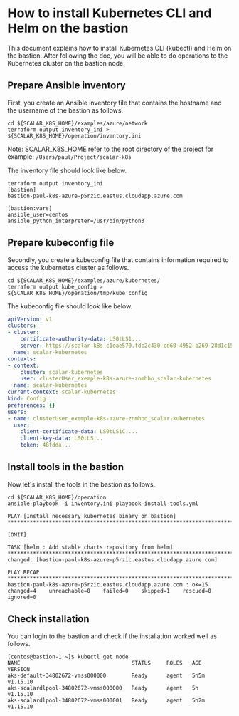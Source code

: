 # How to install Kubernetes CLI and Helm on the bastion

This document explains how to install Kubernetes CLI (kubectl) and Helm on the bastion. After following the doc, you will be able to do operations to the Kubernetes cluster on the bastion node.

## Prepare Ansible inventory

First, you create an Ansible inventory file that contains the hostname and the username of the bastion as follows.

```console
cd ${SCALAR_K8S_HOME}/examples/azure/network
terraform output inventory_ini > ${SCALAR_K8S_HOME}/operation/inventory.ini
```

Note: SCALAR_K8S_HOME refer to the root directory of the project for example: `/Users/paul/Project/scalar-k8s`

The inventory file should look like below.

```console
terraform output inventory_ini
[bastion]
bastion-paul-k8s-azure-p5rzic.eastus.cloudapp.azure.com

[bastion:vars]
ansible_user=centos
ansible_python_interpreter=/usr/bin/python3
```

## Prepare kubeconfig file

Secondly, you create a kubeconfig file that contains information required to access the kubernetes cluster as follows.

```console
cd ${SCALAR_K8S_HOME}/examples/azure/kubernetes/
terraform output kube_config > ${SCALAR_K8S_HOME}/operation/tmp/kube_config
```

The kubeconfig file should look like below.

```yml
apiVersion: v1
clusters:
- cluster:
    certificate-authority-data: LS0tLS1...
    server: https://scalar-k8s-c1eae570.fdc2c430-cd60-4952-b269-28d1c1583ca7.privatelink.eastus.azmk8s.io:443
  name: scalar-kubernetes
contexts:
- context:
    cluster: scalar-kubernetes
    user: clusterUser_exemple-k8s-azure-znmhbo_scalar-kubernetes
  name: scalar-kubernetes
current-context: scalar-kubernetes
kind: Config
preferences: {}
users:
- name: clusterUser_exemple-k8s-azure-znmhbo_scalar-kubernetes
  user:
    client-certificate-data: LS0tLS1C....
    client-key-data: LS0tLS...
    token: 48fdda...
```

## Install tools in the bastion

Now let's install the tools in the bastion as follows.

```console
cd ${SCALAR_K8S_HOME}/operation
ansible-playbook -i inventory.ini playbook-install-tools.yml

PLAY [Install necessary kubernetes binary on bastion] ****************************************************************************************************************************************************************************************************************

[OMIT]

TASK [helm : Add stable charts repository from helm] *****************************************************************************************************************************************************************************************************************
changed: [bastion-paul-k8s-azure-p5rzic.eastus.cloudapp.azure.com]

PLAY RECAP ***********************************************************************************************************************************************************************************************************************************************************
bastion-paul-k8s-azure-p5rzic.eastus.cloudapp.azure.com : ok=15   changed=4    unreachable=0    failed=0    skipped=1    rescued=0    ignored=0
```

## Check installation

You can login to the bastion and check if the installation worked well as follows.

```console
[centos@bastion-1 ~]$ kubectl get node
NAME                                   STATUS     ROLES   AGE    VERSION
aks-default-34802672-vmss000000        Ready      agent   5h5m   v1.15.10
aks-scalardlpool-34802672-vmss000000   Ready      agent   5h     v1.15.10
aks-scalardlpool-34802672-vmss000001   Ready      agent   5h2m   v1.15.10
```
